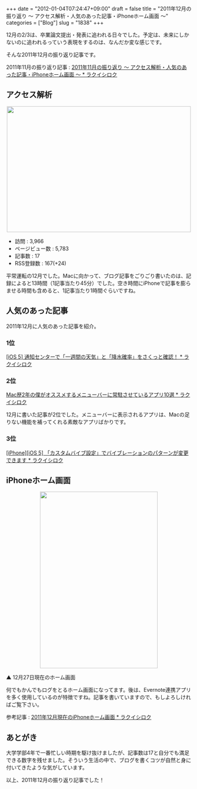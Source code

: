 +++
date = "2012-01-04T07:24:47+09:00"
draft = false
title = "2011年12月の振り返り 〜 アクセス解析・人気のあった記事・iPhoneホーム画面 〜"
categories = ["Blog"]
slug = "1838"
+++

12月の2/3は、卒業論文提出・発表に追われる日々でした。予定は、未来にしかないのに追われるっていう表現をするのは、なんだか変な感じです。

そんな2011年12月の振り返り記事です。

2011年11月の振り返り記事 : <a href="http://rakuishi.com/monthly/1598/" target="_blank">2011年11月の振り返り 〜 アクセス解析・人気のあった記事・iPhoneホーム画面 〜 * ラクイシロク</a>

<h2>アクセス解析</h2>

<img style="display:block; margin-left:auto; margin-right:auto;" src="/images/2012/01/1838_1.png" border="0" width="500" height="342" />

<ul>
<li>訪問 : 3,966</li>
<li>ページビュー数 : 5,783</li>
<li>記事数 : 17</li>
<li>RSS登録数 : 167(+24)</li>
</ul>

平常運転の12月でした。Macに向かって、ブログ記事をごりごり書いたのは、記録によると13時間（1記事当たり45分）でした。空き時間にiPhoneで記事を膨らませる時間も含めると、1記事当たり1時間ぐらいですね。

<h2>人気のあった記事</h2>

2011年12月に人気のあった記事を紹介。

<h3>1位</h3>

<a href="http://rakuishi.com/iphone/921/" target="_blank">[iOS 5] 通知センターで「一週間の天気」と「降水確率」をさくっと確認！ * ラクイシロク</a>

<h3>2位</h3>

<a href="http://rakuishi.com/mac/1546/" target="_blank">Mac歴2年の僕がオススメするメニューバーに常駐させているアプリ10選 * ラクイシロク</a>

12月に書いた記事が2位でした。メニューバーに表示されるアプリは、Macの足りない機能を補ってくれる素敵なアプリばかりです。

<h3>3位</h3>

<a href="http://rakuishi.com/iphone/957/" target="_blank">[iPhone][iOS 5] 「カスタムバイブ設定」でバイブレーションのパターンが変更できます * ラクイシロク</a>

<h2>iPhoneホーム画面</h2>

<img style="display:block; margin-left:auto; margin-right:auto;" src="/images/2011/12/1838_2.png" border="0" width="320" height="480" />

▲ 12月27日現在のホーム画面

何でもかんでもログをとるホーム画面になってます。後は、Evernote連携アプリを多く使用しているのが特徴ですね。記事を書いていますので、もしよろしければご覧下さい。

参考記事 : <a href="http://rakuishi.com/iphone/1780/" target="_blank">2011年12月現在のiPhoneホーム画面 * ラクイシロク</a>

<h2>あとがき</h2>

大学学部4年で一番忙しい時期を駆け抜けましたが、記事数は17と自分でも満足できる数字を残せました。そういう生活の中で、ブログを書くコツが自然と身に付いてきたような気がしています。

以上、2011年12月の振り返り記事でした！
